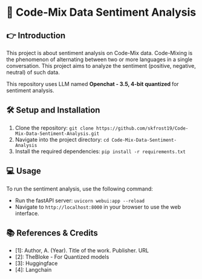 # 📌 Code-Mix Data Sentiment Analysis

## 👉 Introduction

This project is about sentiment analysis on Code-Mix data. Code-Mixing is the phenomenon of alternating between two or more languages in a single conversation. This project aims to analyze the sentiment (positive, negative, neutral) of such data.

This repository uses LLM named <b> Openchat - 3.5, 4-bit quantized </b> for sentiment analysis.

## 🛠️ Setup and Installation

1. Clone the repository: `git clone https://github.com/skfrost19/Code-Mix-Data-Sentiment-Analysis.git`
2. Navigate into the project directory: `cd Code-Mix-Data-Sentiment-Analysis`
3. Install the required dependencies: `pip install -r requirements.txt`

## 💻 Usage

To run the sentiment analysis, use the following command:

- Run the fastAPI server: `uvicorn webui:app --reload`
- Navigate to `http://localhost:8000` in your browser to use the web interface.


## 📚 References & Credits
<ul>
<li>[1]: Author, A. (Year). Title of the work. Publisher. URL
<li>[2]: TheBloke - For Quantized models
<li>[3]: Huggingface
<li>[4]: Langchain
</ul>
